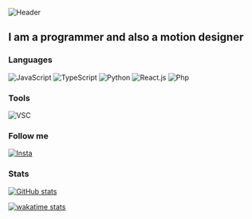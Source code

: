 ![Header](https://github.com/milkandhoneyy/milkandhoneyy/blob/main/assets/header.png)

## I am a programmer and also a motion designer

### Languages
![JavaScript](https://img.shields.io/badge/-JavaScript-00040c?style=for-the-badge&logo=JavaScript&logoColor=ffffff)
![TypeScript](https://img.shields.io/badge/-TypeScript-00040c?style=for-the-badge&logo=TypeScript&logoColor=ffffff)
![Python](https://img.shields.io/badge/-Python-00040c?style=for-the-badge&logo=Python&logoColor=ffffff)
![React.js](https://img.shields.io/badge/-React.js-00040c?style=for-the-badge&logo=React&logoColor=ffffff)
![Php](https://img.shields.io/badge/-Php-00040c?style=for-the-badge&logo=Php&logoColor=ffffff)


### Tools
![VSC](https://img.shields.io/badge/-Visual%20Studio%20Code-00040c?style=for-the-badge&logo=Visual%20Studio%20Code)

### Follow me
[![Insta](https://img.shields.io/badge/-Instagram-00040c?style=for-the-badge&logo=Instagram&logoColor=ffffff)](https://www.instagram.com/)

### Stats
[![GitHub stats](https://github-readme-stats.vercel.app/api?username=milkandhoneyy&show_icons=true&theme=graywhite)](https://github.com/anuraghazra/github-readme-stats)

[![wakatime stats](https://github-readme-stats.vercel.app/api/wakatime?username=milkandhoneyy&theme=graywhite)](https://github.com/anuraghazra/github-readme-stats)



